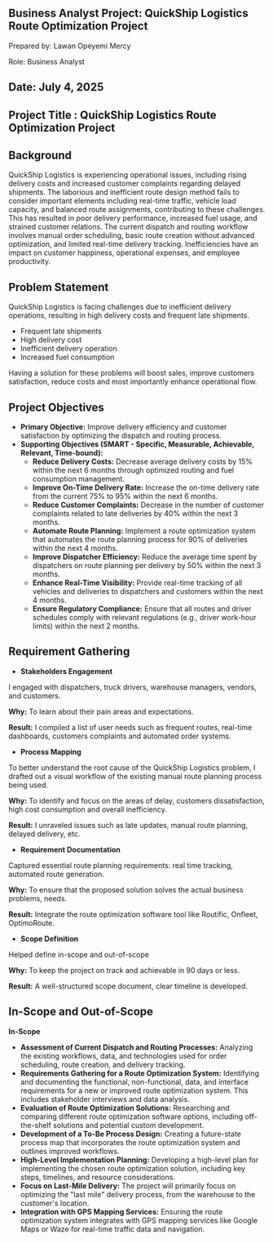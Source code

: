 ## Business Analyst Project: QuickShip Logistics Route Optimization Project

Prepared by: Lawan Opeyemi Mercy 

Role: Business Analyst

Date: July 4, 2025 
---
## Project Title : QuickShip Logistics Route Optimization Project

## Background
QuickShip Logistics is experiencing operational issues, including rising delivery costs and increased customer complaints regarding delayed shipments. The laborious and inefficient route design method fails to consider important elements including real-time traffic, vehicle load capacity, and balanced route assignments, contributing to these challenges. This has resulted in poor delivery performance, increased fuel usage, and strained customer relations. 
The current dispatch and routing workflow involves manual order scheduling, basic route creation without advanced optimization, and limited real-time delivery tracking. Inefficiencies have an impact on customer happiness, operational expenses, and employee productivity.

## Problem Statement
QuickShip Logistics is facing challenges due to inefficient delivery operations, resulting in high delivery costs and frequent late shipments. 

- Frequent late shipments
- High delivery cost
- Inefficient delivery operation
- Increased fuel consumption

Having a solution for these problems will boost sales, improve customers satisfaction, reduce costs and most importantly enhance operational flow.

## Project Objectives
- **Primary Objective:** Improve delivery efficiency and customer satisfaction by optimizing the dispatch and routing process.
- **Supporting Objectives (SMART - Specific, Measurable, Achievable, Relevant, Time-bound):**
  - **Reduce Delivery Costs:** Decrease average delivery costs by 15% within the next 6 months   through optimized routing and fuel consumption management.
  - **Improve On-Time Delivery Rate:** Increase the on-time delivery rate from the current 75% to 95% within the next 6 months.
  - **Reduce Customer Complaints:** Decrease in the number of customer complaints related to late deliveries by 40% within the next 3 months.
  - **Automate Route Planning:** Implement a route optimization system that automates the route planning process for 90% of deliveries within the next 4 months.
  - **Improve Dispatcher Efficiency:** Reduce the average time spent by dispatchers on route planning per delivery by 50% within the next 3 months.
  - **Enhance Real-Time Visibility:** Provide real-time tracking of all vehicles and deliveries to dispatchers and customers within the next 4 months.
  - **Ensure Regulatory Compliance:** Ensure that all routes and driver schedules comply with relevant regulations (e.g., driver work-hour limits) within the next 2 months.

## Requirement Gathering

- **Stakeholders Engagement**

I engaged with dispatchers, truck drivers, warehouse managers, vendors, and customers.

**Why:** To learn about their pain areas and expectations.

**Result:** I compiled a list of user needs such as frequent routes, real-time dashboards, customers complaints and automated order systems.

- **Process Mapping**

To better understand the root cause of the QuickShip Logistics problem, I drafted out a visual workflow of the existing manual route planning process being used.

**Why:** To identify and focus on the areas of delay, customers dissatisfaction, high cost consumption and overall inefficiency.

**Result:** I unraveled issues such as late updates, manual route planning, delayed delivery, etc.

- **Requirement Documentation**

Captured essential route planning requirements: real time tracking, automated route generation.

**Why:** To ensure that the proposed solution solves the actual business problems, needs.

**Result:** Integrate the route optimization software tool like Routific, Onfleet, OptimoRoute.

- **Scope Definition**

Helped define in-scope and out-of-scope

**Why:** To keep the project on track and achievable in 90 days or less.

**Result:** A well-structured scope document, clear timeline is developed.

## In-Scope and Out-of-Scope

**In-Scope**

- **Assessment of Current Dispatch and Routing Processes:** Analyzing the existing workflows, data, and technologies used for order scheduling, route creation, and delivery tracking.
- **Requirements Gathering for a Route Optimization System:** Identifying and documenting the functional, non-functional, data, and interface requirements for a new or improved route optimization system. This includes stakeholder interviews and data analysis.
- **Evaluation of Route Optimization Solutions:** Researching and comparing different route optimization software options, including off-the-shelf solutions and potential custom development.
- **Development of a To-Be Process Design:** Creating a future-state process map that incorporates the route optimization system and outlines improved workflows.
- **High-Level Implementation Planning:** Developing a high-level plan for implementing the chosen route optimization solution, including key steps, timelines, and resource considerations.
- **Focus on Last-Mile Delivery:** The project will primarily focus on optimizing the "last mile" delivery process, from the warehouse to the customer's location.
- **Integration with GPS Mapping Services:** Ensuring the route optimization system integrates with GPS mapping services like Google Maps or Waze for real-time traffic data and navigation.











